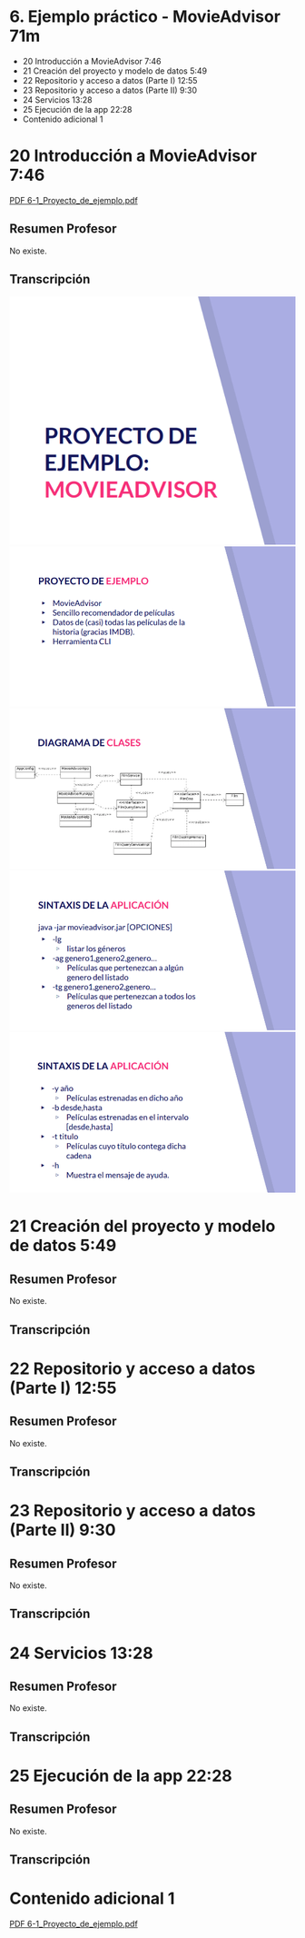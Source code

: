 # 6. Ejemplo práctico - MovieAdvisor 71m

* 20 Introducción a MovieAdvisor 7:46 
* 21 Creación del proyecto y modelo de datos 5:49 
* 22 Repositorio y acceso a datos (Parte I) 12:55 
* 23 Repositorio y acceso a datos (Parte II) 9:30 
* 24 Servicios 13:28 
* 25 Ejecución de la app 22:28 
* Contenido adicional 1

# 20 Introducción a MovieAdvisor 7:46 

[PDF 6-1_Proyecto_de_ejemplo.pdf](pdfs/6-1_Proyecto_de_ejemplo.pdf)

## Resumen Profesor

No existe.

## Transcripción

<img src="images/20-01.png">

<img src="images/20-02.png">

<img src="images/20-03.png">

<img src="images/20-04.png">

<img src="images/20-05.png">

# 21 Creación del proyecto y modelo de datos 5:49 

## Resumen Profesor

No existe.

## Transcripción

# 22 Repositorio y acceso a datos (Parte I) 12:55 

## Resumen Profesor

No existe.

## Transcripción

# 23 Repositorio y acceso a datos (Parte II) 9:30 

## Resumen Profesor

No existe.

## Transcripción

# 24 Servicios 13:28 

## Resumen Profesor

No existe.

## Transcripción

# 25 Ejecución de la app 22:28 

## Resumen Profesor

No existe.

## Transcripción

# Contenido adicional 1

[PDF 6-1_Proyecto_de_ejemplo.pdf](pdfs/6-1_Proyecto_de_ejemplo.pdf)
